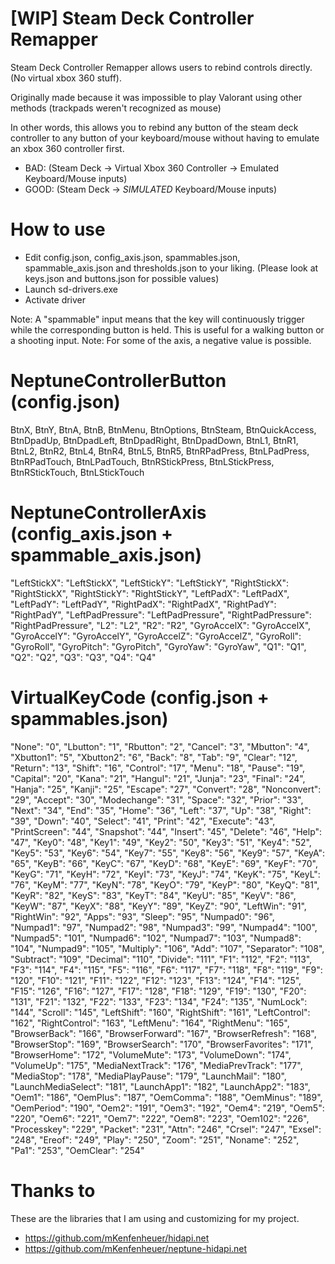 # [WIP] Steam Deck Controller Remapper
Steam Deck Controller Remapper allows users to rebind controls directly. (No virtual xbox 360 stuff).

Originally made because it was impossible to play Valorant using other methods (trackpads weren't recognized as mouse)

In other words, this allows you to rebind any button of the steam deck controller to any button of your keyboard/mouse without having to emulate an xbox 360 controller first. 

- BAD: (Steam Deck -> Virtual Xbox 360 Controller -> Emulated Keyboard/Mouse inputs)
- GOOD: (Steam Deck -> *SIMULATED* Keyboard/Mouse inputs)

# How to use
+ Edit config.json, config_axis.json, spammables.json, spammable_axis.json and thresholds.json to your liking. (Please look at keys.json and buttons.json for possible values)
+ Launch sd-drivers.exe
+ Activate driver

Note: A "spammable" input means that the key will continuously trigger while the corresponding button is held. This is useful for a walking button or a shooting input.
Note: For some of the axis, a negative value is possible.

# NeptuneControllerButton (config.json)
BtnX,
BtnY,
BtnA,
BtnB,
BtnMenu,
BtnOptions,
BtnSteam,
BtnQuickAccess,
BtnDpadUp,
BtnDpadLeft,
BtnDpadRight,
BtnDpadDown,
BtnL1,
BtnR1,
BtnL2,
BtnR2,
BtnL4,
BtnR4,
BtnL5,
BtnR5,
BtnRPadPress,
BtnLPadPress,
BtnRPadTouch,
BtnLPadTouch,
BtnRStickPress,
BtnLStickPress,
BtnRStickTouch,
BtnLStickTouch

# NeptuneControllerAxis (config_axis.json + spammable_axis.json)
"LeftStickX": "LeftStickX",
"LeftStickY": "LeftStickY",
"RightStickX": "RightStickX",
"RightStickY": "RightStickY",
"LeftPadX": "LeftPadX",
"LeftPadY": "LeftPadY",
"RightPadX": "RightPadX",
"RightPadY": "RightPadY",
"LeftPadPressure": "LeftPadPressure",
"RightPadPressure": "RightPadPressure",
"L2": "L2",
"R2": "R2",
"GyroAccelX": "GyroAccelX",
"GyroAccelY": "GyroAccelY",
"GyroAccelZ": "GyroAccelZ",
"GyroRoll": "GyroRoll",
"GyroPitch": "GyroPitch",
"GyroYaw": "GyroYaw",
"Q1": "Q1",
"Q2": "Q2",
"Q3": "Q3",
"Q4": "Q4"

# VirtualKeyCode (config.json + spammables.json)
  "None": "0",
  "Lbutton": "1",
  "Rbutton": "2",
  "Cancel": "3",
  "Mbutton": "4",
  "Xbutton1": "5",
  "Xbutton2": "6",
  "Back": "8",
  "Tab": "9",
  "Clear": "12",
  "Return": "13",
  "Shift": "16",
  "Control": "17",
  "Menu": "18",
  "Pause": "19",
  "Capital": "20",
  "Kana": "21",
  "Hangul": "21",
  "Junja": "23",
  "Final": "24",
  "Hanja": "25",
  "Kanji": "25",
  "Escape": "27",
  "Convert": "28",
  "Nonconvert": "29",
  "Accept": "30",
  "Modechange": "31",
  "Space": "32",
  "Prior": "33",
  "Next": "34",
  "End": "35",
  "Home": "36",
  "Left": "37",
  "Up": "38",
  "Right": "39",
  "Down": "40",
  "Select": "41",
  "Print": "42",
  "Execute": "43",
  "PrintScreen": "44",
  "Snapshot": "44",
  "Insert": "45",
  "Delete": "46",
  "Help": "47",
  "Key0": "48",
  "Key1": "49",
  "Key2": "50",
  "Key3": "51",
  "Key4": "52",
  "Key5": "53",
  "Key6": "54",
  "Key7": "55",
  "Key8": "56",
  "Key9": "57",
  "KeyA": "65",
  "KeyB": "66",
  "KeyC": "67",
  "KeyD": "68",
  "KeyE": "69",
  "KeyF": "70",
  "KeyG": "71",
  "KeyH": "72",
  "KeyI": "73",
  "KeyJ": "74",
  "KeyK": "75",
  "KeyL": "76",
  "KeyM": "77",
  "KeyN": "78",
  "KeyO": "79",
  "KeyP": "80",
  "KeyQ": "81",
  "KeyR": "82",
  "KeyS": "83",
  "KeyT": "84",
  "KeyU": "85",
  "KeyV": "86",
  "KeyW": "87",
  "KeyX": "88",
  "KeyY": "89",
  "KeyZ": "90",
  "LeftWin": "91",
  "RightWin": "92",
  "Apps": "93",
  "Sleep": "95",
  "Numpad0": "96",
  "Numpad1": "97",
  "Numpad2": "98",
  "Numpad3": "99",
  "Numpad4": "100",
  "Numpad5": "101",
  "Numpad6": "102",
  "Numpad7": "103",
  "Numpad8": "104",
  "Numpad9": "105",
  "Multiply": "106",
  "Add": "107",
  "Separator": "108",
  "Subtract": "109",
  "Decimal": "110",
  "Divide": "111",
  "F1": "112",
  "F2": "113",
  "F3": "114",
  "F4": "115",
  "F5": "116",
  "F6": "117",
  "F7": "118",
  "F8": "119",
  "F9": "120",
  "F10": "121",
  "F11": "122",
  "F12": "123",
  "F13": "124",
  "F14": "125",
  "F15": "126",
  "F16": "127",
  "F17": "128",
  "F18": "129",
  "F19": "130",
  "F20": "131",
  "F21": "132",
  "F22": "133",
  "F23": "134",
  "F24": "135",
  "NumLock": "144",
  "Scroll": "145",
  "LeftShift": "160",
  "RightShift": "161",
  "LeftControl": "162",
  "RightControl": "163",
  "LeftMenu": "164",
  "RightMenu": "165",
  "BrowserBack": "166",
  "BrowserForward": "167",
  "BrowserRefresh": "168",
  "BrowserStop": "169",
  "BrowserSearch": "170",
  "BrowserFavorites": "171",
  "BrowserHome": "172",
  "VolumeMute": "173",
  "VolumeDown": "174",
  "VolumeUp": "175",
  "MediaNextTrack": "176",
  "MediaPrevTrack": "177",
  "MediaStop": "178",
  "MediaPlayPause": "179",
  "LaunchMail": "180",
  "LaunchMediaSelect": "181",
  "LaunchApp1": "182",
  "LaunchApp2": "183",
  "Oem1": "186",
  "OemPlus": "187",
  "OemComma": "188",
  "OemMinus": "189",
  "OemPeriod": "190",
  "Oem2": "191",
  "Oem3": "192",
  "Oem4": "219",
  "Oem5": "220",
  "Oem6": "221",
  "Oem7": "222",
  "Oem8": "223",
  "Oem102": "226",
  "Processkey": "229",
  "Packet": "231",
  "Attn": "246",
  "Crsel": "247",
  "Exsel": "248",
  "Ereof": "249",
  "Play": "250",
  "Zoom": "251",
  "Noname": "252",
  "Pa1": "253",
  "OemClear": "254"
		

# Thanks to
These are the libraries that I am using and customizing for my project.
- https://github.com/mKenfenheuer/hidapi.net
- https://github.com/mKenfenheuer/neptune-hidapi.net
